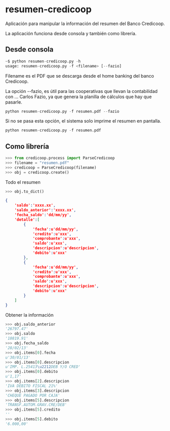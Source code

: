 resumen-credicoop
=================

Aplicación para manipular la información del resumen del Banco Credicoop.

La aplicación funciona desde consola y también como librería.


Desde consola
-------------

```PYTHON
~$ python resumen-credicoop.py -h
usage: resumen-credicoop.py -f <filename> [--fazio]
```

Filename es el PDF que se descarga desde el home banking del banco Credicoop.

La opción --fazio, es útil para las cooperativas que llevan la contabilidad con ... Carlos Fazio, ya que genera
la planilla de cálculos que hay que pasarle.

```PYTHON
python resumen-credicoop.py -f resumen.pdf --fazio
```

Si no se pasa esta opción, el sistema solo imprime el resumen en pantalla.


```PYTHON
python resumen-credicoop.py -f resumen.pdf
```


Como librería
-------------


```PYTHON
>>> from credicoop.process import ParseCredicoop
>>> filename = "resumen.pdf"
>>> credicoop = ParseCredicoop(filename)
>>> obj = credicoop.create()
```

Todo el resumen

```PYTHON
>>> obj.to_dict()

```

```JSON
{
    'saldo':'xxxx.xx',
    'saldo_anterior':'xxxx.xx',
    'fecha_saldo':'dd/mm/yy',
    'detalle':[
        {
            'fecha':u'dd/mm/yy',
            'credito':u'xxx',
            'comprobante':u'xxx',
            'saldo':u'xxx',
            'descripcion':u'descripcion',
            'debito':u'xxx'
        },
        {
            'fecha':u'dd/mm/yy',
            'credito':u'xxx',
            'comprobante':u'xxx',
            'saldo':u'xxx',
            'descripcion':u'descripcion',
            'debito':u'xxx'
        }
    ]
}
```

Obtener la información

```PYTHON
>>> obj.saldo_anterior
'26797.47'
>>> obj.saldo
'10819.91'
>>> obj.fecha_saldo
'28/02/13'
>>> obj.items[0].fecha
u'30/01/13'
>>> obj.items[0].descripcion
u'IMP. L.25413\u2212DEB Y/O CRED'
>>> obj.items[0].debito
u'1,17'
>>> obj.items[2].descripcion
'IVA DEBITO FISCAL 21%'
>>> obj.items[3].descripcion
'CHEQUE PAGADO POR CAJA'
>>> obj.items[5].descripcion
'TRANSF.AUTOM.GRAV.CRE/DEB'
>>> obj.items[5].credito
''
>>> obj.items[5].debito
'6.000,00'
```
